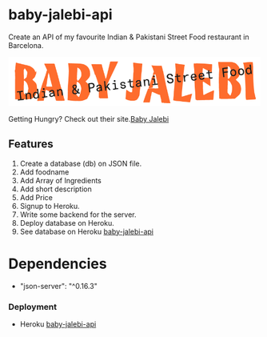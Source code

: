 # baby-jalebi-api
Create an API of my favourite Indian &amp; Pakistani Street Food restaurant in Barcelona.

![Baby Jalebi-Api](https://github.com/dianavile/baby-jalebi-api/blob/main/BabyJalebi.png)

Getting Hungry? Check out their site.[Baby Jalebi](https://babyjalebi.es/)

## Features
1. Create a database (db) on JSON file.
2. Add foodname
3. Add Array of Ingredients
4. Add short description
5. Add Price
6. Signup to Heroku.
7. Write some backend for the server.
8. Deploy database on Heroku.
9. See database on Heroku [baby-jalebi-api](https://baby-jalebi-api.herokuapp.com/baby-jalebi)

# Dependencies
-  "json-server": "^0.16.3"

### Deployment
- Heroku [baby-jalebi-api](https://baby-jalebi-api.herokuapp.com/baby-jalebi)
